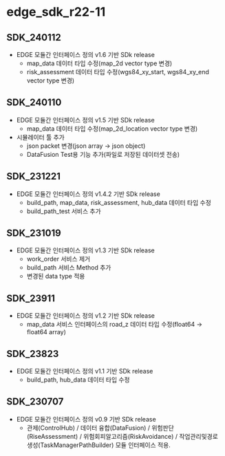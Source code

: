 # edge_sdk_r22-11

## SDK_240112
- EDGE 모듈간 인터페이스 정의 v1.6 기반 SDk release
    - map_data 데이터 타입 수정(map_2d vector type 변경)
    - risk_assessment 데이터 타입 수정(wgs84_xy_start, wgs84_xy_end vector type 변경)


## SDK_240110
- EDGE 모듈간 인터페이스 정의 v1.5 기반 SDk release
    - map_data 데이터 타입 수정(map_2d_location vector type 변경)
- 시뮬레이터 툴 추가
    - json packet 변경(json array -> json object)
    - DataFusion Test용 기능 추가(파일로 저장된 데이터셋 전송)

## SDK_231221
- EDGE 모듈간 인터페이스 정의 v1.4.2 기반 SDk release
    - build_path, map_data, risk_assessment, hub_data 데이터 타입 수정
    - build_path_test 서비스 추가

## SDK_231019
- EDGE 모듈간 인터페이스 정의 v1.3 기반 SDk release
    - work_order 서비스 제거
    - build_path 서비스 Method 추가
    - 변경된 data type 적용

## SDK_23911
- EDGE 모듈간 인터페이스 정의 v1.2 기반 SDk release
    - map_data 서비스 인터페이스의 road_z 데이터 타입 수정(float64 -> float64 array)

## SDK_23823
- EDGE 모듈간 인터페이스 정의 v1.1 기반 SDk release
    - build_path, hub_data 데이터 타입 수정

## SDK_230707
- EDGE 모듈간 인터페이스 정의 v0.9 기반 SDk release
    - 관제(ControlHub) / 데이터 융합(DataFusion) / 위험판단(RiseAssessment) / 위험회피알고리즘(RiskAvoidance) / 작업관리및경로생성(TaskManagerPathBuilder) 모듈 인터페이스 적용.

